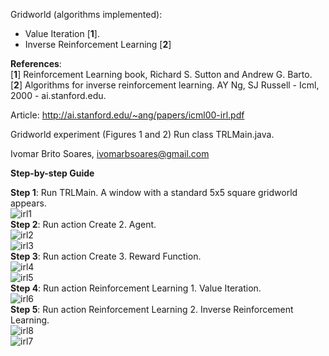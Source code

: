 
Gridworld (algorithms implemented): </br >

- Value Iteration [**1**].</br >
- Inverse Reinforcement Learning [**2**] </br > 

**References**:</br >
[**1**] Reinforcement Learning book, Richard S. Sutton and Andrew G. Barto.
[**2**] Algorithms for inverse reinforcement learning. AY Ng, SJ Russell - Icml, 2000 - ai.stanford.edu.

Article:
http://ai.stanford.edu/~ang/papers/icml00-irl.pdf

Gridworld experiment (Figures 1 and 2)
Run class TRLMain.java.


Ivomar Brito Soares, ivomarbsoares@gmail.com

**Step-by-step Guide**

**Step 1**: Run TRLMain. A window with a standard 5x5 square gridworld appears.</br >
![irl1](https://user-images.githubusercontent.com/33180566/32405201-66584008-c13f-11e7-91a3-67b773d82e76.PNG)</br >
**Step 2**: Run action Create 2. Agent. </br >
![irl2](https://user-images.githubusercontent.com/33180566/32405204-8fe0370a-c13f-11e7-82bc-c4c738cb3c3b.PNG)</br >
![irl3](https://user-images.githubusercontent.com/33180566/32405207-a54ff832-c13f-11e7-87d4-6e227b410ea1.PNG)</br >
**Step 3**: Run action Create 3. Reward Function.</br >
![irl4](https://user-images.githubusercontent.com/33180566/32405210-cc15a9bc-c13f-11e7-9956-f09b802efbb3.PNG)</br >
![irl5](https://user-images.githubusercontent.com/33180566/32405223-0294540c-c140-11e7-93bf-573947df7c8d.PNG)</br >
**Step 4**: Run action Reinforcement Learning 1. Value Iteration.</br >
![irl6](https://user-images.githubusercontent.com/33180566/32405227-23a66220-c140-11e7-8f61-2d42044e80da.PNG)</br >
**Step 5**: Run action Reinforcement Learning 2. Inverse Reinforcement Learning.</br >
![irl8](https://user-images.githubusercontent.com/33180566/32405973-478f4b4e-c14e-11e7-9e6f-8e72dafbbe4f.JPG)</br>
![irl7](https://user-images.githubusercontent.com/33180566/32405236-3e895fa2-c140-11e7-9dce-d7e0eae00fe1.PNG)</br >

